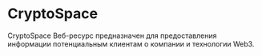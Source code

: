 # CryptoSpace
CryptoSpace
Веб-ресурс предназначен для предоставления информации потенциальным клиентам о компании и технологии Web3.
